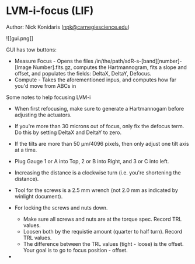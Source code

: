 # LVM-i-focus (LIF) 

Author: Nick Konidaris (npk@carnegiescience.edu)

![[gui.png]]

GUI has tow buttons:
* Measure Focus - Opens the files /in/the/path/sdR-s-[band][number]-[Image Number].fits.gz, computes the Hartmannogram, fits a slope and offset, and populates the fields: DeltaX, DeltaY, Defocus.
* Compute - Takes the aforementioned inpus, and computes how far you'd move from ABCs in

Some notes to help focusing LVM-i
- When first refocusing, make sure to generate a Hartmannogam before adjusting the actuators. 
- If you're more than 30 microns out of focus, only fix the defocus term. Do this by setting DeltaX and DeltaY to zero.
- If the tilts are more than 50 µm/4096 pixels, then only adjust one tilt axis at a time.



- Plug Gauge 1 or A into Top, 2 or B into Right, and 3 or C into left.
- Increasing the distance is a clockwise turn (i.e. you're shortening the distance).
- Tool for the screws is a 2.5 mm wrench (not 2.0 mm as indicated by winlight document).
- For locking the screws and nuts down.
	- Make sure all screws and nuts are at the torque spec. Record TRL values.
	- Loosen both by the requistie amount (quarter to half turn). Record TRL values.
	- The difference between the TRL values (tight - loose) is the offset. Your goal is to go to focus position - offset.
- 
